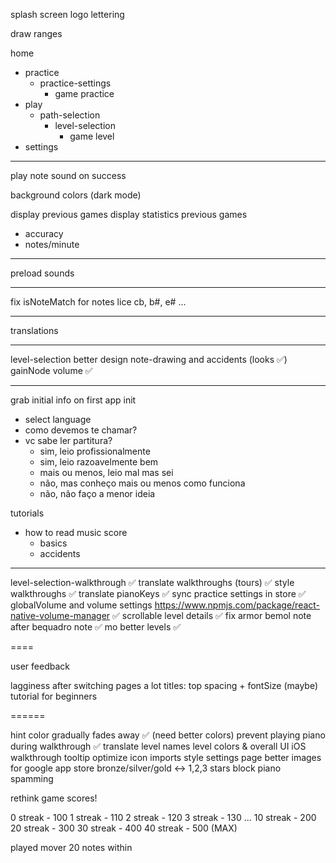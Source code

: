 splash screen
logo
lettering

draw ranges

home

-   practice
    -   practice-settings
        -   game practice
-   play
    -   path-selection
        -   level-selection
            -   game level
-   settings

---

play note sound on success

background colors (dark mode)

display previous games
display statistics previous games

-   accuracy
-   notes/minute

---

preload sounds

---

fix isNoteMatch for notes lice cb, b#, e# ...

---

translations

---

level-selection better design
note-drawing and accidents (looks ✅)
gainNode volume ✅

---

grab initial info on first app init

-   select language
-   como devemos te chamar?
-   vc sabe ler partitura?
    -   sim, leio profissionalmente
    -   sim, leio razoavelmente bem
    -   mais ou menos, leio mal mas sei
    -   não, mas conheço mais ou menos como funciona
    -   não, não faço a menor ideia

tutorials

-   how to read music score
    -   basics
    -   accidents

---

level-selection-walkthrough ✅
translate walkthroughs (tours) ✅
style walkthroughs ✅
translate pianoKeys ✅
sync practice settings in store ✅
globalVolume and volume settings https://www.npmjs.com/package/react-native-volume-manager ✅
scrollable level details ✅
fix armor bemol note after bequadro note ✅
mo better levels ✅

====

user feedback

lagginess after switching pages a lot
titles: top spacing + fontSize (maybe)
tutorial for beginners

======

hint color gradually fades away ✅ (need better colors)
prevent playing piano during walkthrough ✅
translate level names
level colors & overall UI
iOS walkthrough tooltip
optimize icon imports
style settings page
better images for google app store
bronze/silver/gold <-> 1,2,3 stars
block piano spamming

rethink game scores!

0 streak - 100
1 streak - 110
2 streak - 120
3 streak - 130
...
10 streak - 200
20 streak - 300
30 streak - 400
40 streak - 500 (MAX)

played mover 20 notes within
